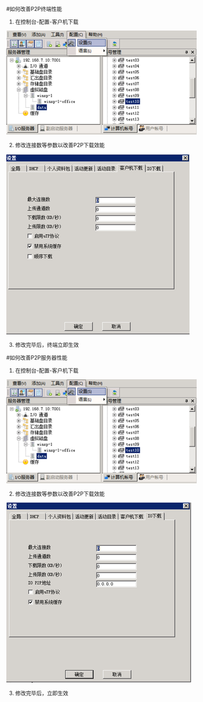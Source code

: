 #如何改善P2P终端性能

1. 在控制台-配置-客户机下载

![](/assets/111-1.png)

2.  修改连接数等参数以改善P2P下载效能


![](/assets/112-1.png)

3.  修改完毕后，终端立即生效




#如何改善P2P服务器性能



1. 在控制台-配置-客户机下载



![](/assets/111-1.png)



2. 修改连接数等参数以改善P2P下载效能

![](/assets/112-2.png)



3. 修改完毕后，立即生效



